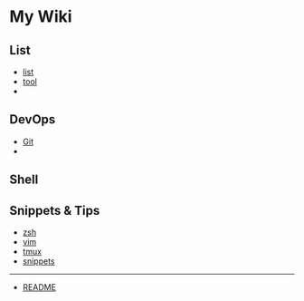 # My Wiki


## List
 * [list](./list)
 * [tool](./tool.md)
 * 
## DevOps

 * [Git](./git)
 * 
## Shell

## Snippets & Tips

 * [zsh](./zsh)
 * [vim](./vim)
 * [tmux](./tmux)
 * [snippets](./snippets)



----
 * [README](README)

